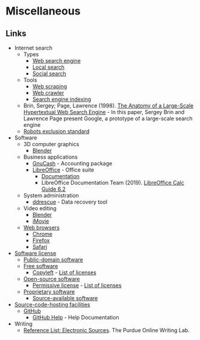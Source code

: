 # Miscellaneous

## Links

- Internet search
  - Types
    - [Web search engine](https://en.wikipedia.org/wiki/Web_search_engine)
    - [Local search](https://en.wikipedia.org/wiki/Local_search_(Internet))
    - [Social search](https://en.wikipedia.org/wiki/Social_search)
  - Tools
    - [Web scraping](https://en.wikipedia.org/wiki/Web_scraping)
    - [Web crawler](https://en.wikipedia.org/wiki/Web_crawler)
    - [Search engine indexing](https://en.wikipedia.org/wiki/Search_engine_indexing)
  - Brin, Sergey; Page, Lawrence (1998). [The Anatomy of a Large-Scale Hypertextual Web Search Engine](http://infolab.stanford.edu/~backrub/google.html) -  In this paper, Sergey Brin and Lawrence Page present Google, a prototype of a large-scale search engine
  - [Robots exclusion standard](https://en.wikipedia.org/wiki/Robots_exclusion_standard)
- Software
  - 3D computer graphics
    - [Blender](https://en.wikipedia.org/wiki/Blender_(software))
  - Business applications
    - [GnuCash](https://en.wikipedia.org/wiki/GnuCash) - Accounting package
    - [LibreOffice](https://en.wikipedia.org/wiki/LibreOffice) - Office suite
      - [Documentation](https://documentation.libreoffice.org/en/english-documentation/)
      - LibreOffice Documentation Team (2019). [LibreOffice Calc Guide 6.2](https://wiki.documentfoundation.org/images/c/c2/CG62-CalcGuide.pdf)
  - System administration
    - [ddrescue](https://en.wikipedia.org/wiki/Ddrescue) - Data recovery tool
  - Video editing
    - [Blender](https://en.wikipedia.org/wiki/Blender_(software))
    - [iMovie](https://en.wikipedia.org/wiki/IMovie)
  - [Web browsers](https://en.wikipedia.org/wiki/Web_browser)
    - [Chrome](https://en.wikipedia.org/wiki/Google_Chrome)
    - [Firefox](https://en.wikipedia.org/wiki/Mozilla_Firefox)
    - [Safari](https://en.wikipedia.org/wiki/Safari_(web_browser))
- [Software license](https://en.wikipedia.org/wiki/Software_license)
  - [Public-domain software](https://en.wikipedia.org/wiki/Public_domain_software)
  - [Free software](https://en.wikipedia.org/wiki/Free_software)
    - [Copyleft](https://en.wikipedia.org/wiki/Copyleft) - [List of licenses](https://en.wikipedia.org/wiki/Category:Copyleft_software_licenses)
  - [Open-source software](https://en.wikipedia.org/wiki/Open-source_software)
    - [Permissive license](https://en.wikipedia.org/wiki/Permissive_software_license) - [List of licenses](https://en.wikipedia.org/wiki/Category:Permissive_software_licenses)
  - [Proprietary software](https://en.wikipedia.org/wiki/Proprietary_software)
    - [Source-available software](https://en.wikipedia.org/wiki/Source-available_software)
- [Source-code-hosting facilities](https://en.wikipedia.org/wiki/Comparison_of_source-code-hosting_facilities)
  - [GitHub](https://en.wikipedia.org/wiki/GitHub)
    - [GitHub Help](https://help.github.com/en) - Help Documentation
- Writing
  - [Reference List: Electronic Sources](https://owl.purdue.edu/owl/research_and_citation/apa_style/apa_formatting_and_style_guide/reference_list_electronic_sources.html). The Purdue Online Writing Lab.
